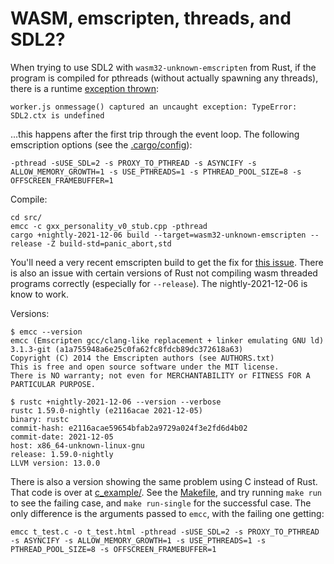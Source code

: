 # WASM, emscripten, threads, and SDL2?

When trying to use SDL2 with `wasm32-unknown-emscripten` from Rust, if the program is compiled for pthreads
(without actually spawning any threads), there is a runtime [exception thrown](https://github.com/gregbuchholz/wasm_sdl_threads/blob/main/exception.txt):

```
worker.js onmessage() captured an uncaught exception: TypeError: SDL2.ctx is undefined
```

...this happens after the first trip through the event loop.  The following
emscription options (see the [.cargo/config](https://github.com/gregbuchholz/wasm_sdl_threads/blob/main/.cargo/config)): 

```
-pthread -sUSE_SDL=2 -s PROXY_TO_PTHREAD -s ASYNCIFY -s ALLOW_MEMORY_GROWTH=1 -s USE_PTHREADS=1 -s PTHREAD_POOL_SIZE=8 -s OFFSCREEN_FRAMEBUFFER=1
```

Compile:
```
cd src/
emcc -c gxx_personality_v0_stub.cpp -pthread
cargo +nightly-2021-12-06 build --target=wasm32-unknown-emscripten --release -Z build-std=panic_abort,std
```

You'll need a very recent emscripten build to get the fix for [this
issue](https://github.com/emscripten-core/emscripten/issues/15891).  There is
also an issue with certain versions of Rust not compiling wasm threaded
programs correctly (especially for `--release`).  The nightly-2021-12-06 is
know to work.

Versions:
```
$ emcc --version
emcc (Emscripten gcc/clang-like replacement + linker emulating GNU ld) 3.1.3-git (a1a755948a6e25c0fa62fc8fdcb89dc372618a63)
Copyright (C) 2014 the Emscripten authors (see AUTHORS.txt)
This is free and open source software under the MIT license.
There is NO warranty; not even for MERCHANTABILITY or FITNESS FOR A PARTICULAR PURPOSE.

```

```
$ rustc +nightly-2021-12-06 --version --verbose
rustc 1.59.0-nightly (e2116acae 2021-12-05)
binary: rustc
commit-hash: e2116acae59654bfab2a9729a024f3e2fd6d4b02
commit-date: 2021-12-05
host: x86_64-unknown-linux-gnu
release: 1.59.0-nightly
LLVM version: 13.0.0
```

There is also a version showing the same problem using C instead of Rust.  That
code is over at
[c_example/](https://github.com/gregbuchholz/wasm_sdl_threads/tree/main/c_example).
See the
[Makefile](https://github.com/gregbuchholz/wasm_sdl_threads/blob/main/c_example/Makefile),
and try running `make run` to see the failing case, and `make run-single` for
the successful case.  The only difference is the arguments passed to `emcc`, with the failing one getting:

```
emcc t_test.c -o t_test.html -pthread -sUSE_SDL=2 -s PROXY_TO_PTHREAD -s ASYNCIFY -s ALLOW_MEMORY_GROWTH=1 -s USE_PTHREADS=1 -s PTHREAD_POOL_SIZE=8 -s OFFSCREEN_FRAMEBUFFER=1
```

